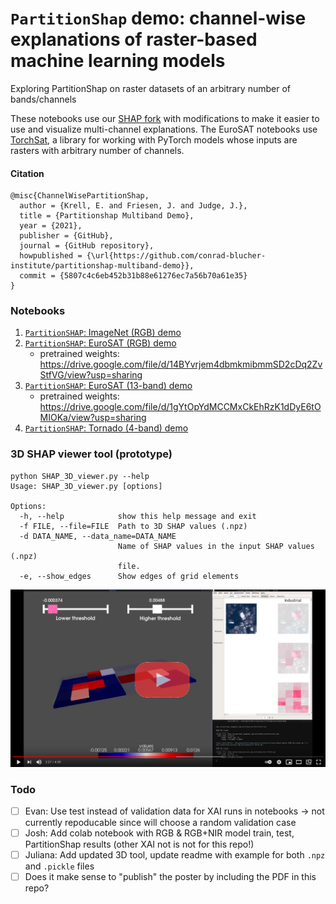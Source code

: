 # `PartitionShap` demo: channel-wise explanations of raster-based machine learning models
Exploring PartitionShap on raster datasets of an arbitrary number of bands/channels

These notebooks use our [SHAP fork](https://github.com/conrad-blucher-institute/shap) with modifications to make it easier to use and visualize multi-channel explanations. 
The EuroSAT notebooks use [TorchSat](https://github.com/sshuair/torchsat), a library for working with PyTorch models whose inputs are rasters with arbitrary number of channels. 

#### Citation

    @misc{ChannelWisePartitionShap,
      author = {Krell, E. and Friesen, J. and Judge, J.},
      title = {Partitionshap Multiband Demo},
      year = {2021},
      publisher = {GitHub},
      journal = {GitHub repository},
      howpublished = {\url{https://github.com/conrad-blucher-institute/partitionshap-multiband-demo}},
      commit = {5807c4c6eb452b31b88e61276ec7a56b70a61e35}
    }

### Notebooks

1. [`PartitionSHAP`: ImageNet (RGB) demo](PartitionSHAP_ImageNet.ipynb)
2. [`PartitionSHAP`: EuroSAT (RGB) demo](PartitionSHAP_EuroSAT_RGB.ipynb)
   * pretrained weights: https://drive.google.com/file/d/14BYvrjem4dbmkmibmmSD2cDq2ZvStfVG/view?usp=sharing
3. [`PartitionSHAP`: EuroSAT (13-band) demo](PartitionSHAP_EuroSAT_13bands.ipynb)
   * pretrained weights: https://drive.google.com/file/d/1gYtOpYdMCCMxCkEhRzK1dDyE6tOMIOKa/view?usp=sharing
4. [`PartitionSHAP`: Tornado (4-band) demo](PartitionSHAP_tornado.ipynb)

### 3D SHAP viewer tool (prototype)

    python SHAP_3D_viewer.py --help
    Usage: SHAP_3D_viewer.py [options]

    Options:
      -h, --help            show this help message and exit
      -f FILE, --file=FILE  Path to 3D SHAP values (.npz)
      -d DATA_NAME, --data_name=DATA_NAME
                            Name of SHAP values in the input SHAP values (.npz)
                            file.
      -e, --show_edges      Show edges of grid elements

[<img src="play_video.png">](https://youtu.be/kNFY6ff996E)


### Todo

- [ ] Evan: Use test instead of validation data for XAI runs in notebooks -> not currently repoducable since will choose a random validation case
- [ ] Josh: Add colab notebook with RGB & RGB+NIR model train, test, PartitionShap results (other XAI not is not for this repo!)
- [ ] Juliana: Add updated 3D tool, update readme with example for both `.npz` and `.pickle` files
- [ ] Does it make sense to "publish" the poster by including the PDF in this repo?
